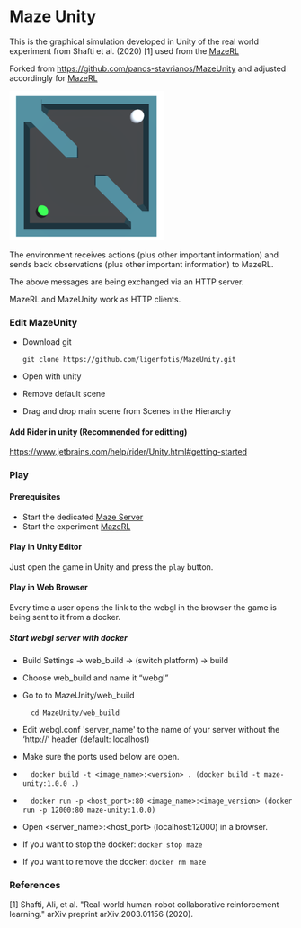 # Maze Unity
This is the graphical simulation developed in Unity of the real world experiment from Shafti et al. (2020) [1] used from the [MazeRL](https://github.com/ligerfotis/maze_RL_online)

Forked from https://github.com/panos-stavrianos/MazeUnity and adjusted accordingly for [MazeRL](https://github.com/ligerfotis/maze_RL_online)

![MazeUnity](./maze.png)

The environment receives actions (plus other important information) and sends back observations (plus other important information) to MazeRL.

The above messages are being exchanged via an HTTP server.

MazeRL and MazeUnity work as HTTP clients.

### Edit MazeUnity
* Download git
  
      git clone https://github.com/ligerfotis/MazeUnity.git
  
* Open with unity
* Remove default scene
* Drag and drop main scene from Scenes in the Hierarchy

#### Add Rider in unity (Recommended for editting)
https://www.jetbrains.com/help/rider/Unity.html#getting-started

### Play

#### Prerequisites 
* Start the dedicated [Maze Server](https://github.com/panos-stavrianos/maze_server)
* Start the experiment [MazeRL](https://github.com/ligerfotis/maze_RL_online) 

#### Play in Unity Editor
Just open the game in Unity and press the `play` button.

#### Play in Web Browser
Every time a user opens the link to the webgl in the browser the game is being sent to it from a docker.
##### Start webgl server with docker
* Build Settings -> web_build -> (switch platform) -> build
* Choose web_build and name it “webgl”
* Go to to MazeUnity/web_build
        
        cd MazeUnity/web_build
* Edit webgl.conf 'server_name' to the name of your server without the ‘http://’ header (default: localhost)
* Make sure the ports used below are open.
*       docker build -t <image_name>:<version> . (docker build -t maze-unity:1.0.0 .)
*       docker run -p <host_port>:80 <image_name>:<image_version> (docker run -p 12000:80 maze-unity:1.0.0)
* Open <server_name>:<host_port> (localhost:12000) in a browser.
* If you want to stop the docker: `docker stop maze`
* If you want to remove the docker: `docker rm maze`


### References
[1] Shafti, Ali, et al. "Real-world human-robot collaborative reinforcement learning." arXiv preprint arXiv:2003.01156 (2020).
